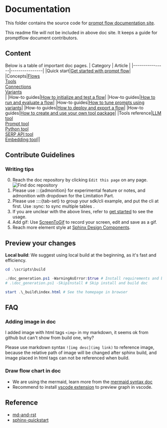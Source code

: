 # Documentation

This folder contains the source code for [prompt flow documentation site](https://microsoft.github.io/promptflow). 

This readme file will not be included in above doc site. It keeps a guide for promptflow document contributors.

## Content
Below is a table of important doc pages.
| Category              | Article             |
|----------------|----------------|
|Quick start|[Get started with prompt flow](./how-to-guides/quick-start.md)|
|Concepts|[Flows](./concepts/concept-flows.md)<br> [Tools](./concepts/concept-tools.md)<br> [Connections](./concepts/concept-connections.md)<br> [Variants](./concepts/concept-variants.md)<br> |
|How-to guides|[How to initialize and test a flow](./how-to-guides/init-and-test-a-flow.md)|
|How-to guides|[How to run and evaluate a flow](./how-to-guides/run-and-evaluate-a-flow.md)|
|How-to guides|[How to tune prompts using variants](./how-to-guides/tune-prompts-with-variants.md)|
|How-to guides|[How to deploy and export a flow](./how-to-guides/deploy-and-export-a-flow.md)|
|How-to guides|[How to create and use your own tool package](./how-to-guides/how-to-create-and-use-your-own-tool-package.md)|
|Tools reference|[LLM tool](./tools-reference/llm-tool.md)<br> [Prompt tool](./tools-reference/prompt-tool.md)<br> [Python tool](./tools-reference/python-tool.md)<br> [SERP API tool](./tools-reference/serp-api-tool.md)<br> [Embedding tool](./tools-reference/embedding_tool.md)||

## Contribute Guidelines

### Writing tips
0. Reach the doc repository by clicking `Edit this page` on any page.
   ![Find doc repository](./media/edit_this_page.jpg)
1. Please use :::{admonition} for experimental feature or notes, and admonition with dropdown for the Limitation Part.
2. Please use ::::{tab-set} to group your sdk/cli example, and put the cli at first. Use :sync: to sync multiple tables . 
3. If you are unclear with the above lines, refer to [get started](./how-to-guides/quick-start.md) to see the usage.
4. Add gif: Use [ScreenToGif](https://www.screentogif.com/) to record your screen, edit and save as a gif.
5. Reach more element style at [Sphinx Design Components](https://pydata-sphinx-theme.readthedocs.io/en/latest/user_guide/web-components.html).

## Preview your changes


**Local build**: We suggest using local build at the beginning, as it's fast and efficiency. 
```powershell
cd .\scripts\build

./doc_generation.ps1 -WarningAsError:$true # Install requirements and build doc, skip warning as some page will be removed when build public site
# .\doc_generation.ps1 -SkipInstall # Skip install and build doc

start .\_build\index.html # See the homepage in browser
```


## FAQ
### Adding image in doc
I added image with html tags `<img>` in my markdown, it seems ok from github but can't show from build one, why?

   Please use markdown syntax `![img desc](img link)` to reference image, because the relative path of image will be changed after sphinx build, and image placed in html tags can not be referenced when build. 

### Draw flow chart in doc 
   - We are using the mermaid, learn more from the [mermaid syntax doc](https://mermaid-js.github.io/mermaid/#/./flowchart?id=flowcharts-basic-syntax)
   - Recommend to install [vscode extension](https://marketplace.visualstudio.com/items?itemName=bierner.markdown-mermaid) to preview graph in vscode.

## Reference
- [md-and-rst](https://coderefinery.github.io/sphinx-lesson/md-and-rst/)
- [sphinx-quickstart](https://www.sphinx-doc.org/en/master/usage/quickstart.html)